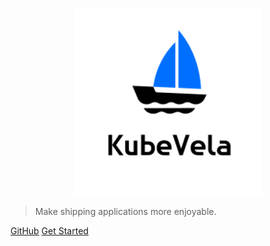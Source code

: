 <p align="center">
 <img src="static/logo.svg" alt="kubevela logo" width=300 height=300 />
</p>

> Make shipping applications more enjoyable.


[GitHub](https://github.com/oam-dev/kubevela)
[Get Started](en/README)

